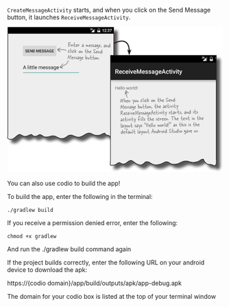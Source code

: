 `CreateMessageActivity` starts, and when you click on the Send Message button, it launches `ReceiveMessageActivity`.

![](.guides/img/24call.png)

You can also use codio to build the app!

To build the app, enter the following in the terminal:
```
./gradlew build
```

If you receive a permission denied error, enter the following:
```
chmod +x gradlew
```
And run the ./gradlew build command again

If the project builds correctly, enter the following URL on your android device to download the apk:

https://{codio domain}/app/build/outputs/apk/app-debug.apk

The domain for your codio box is listed at the top of your terminal window


